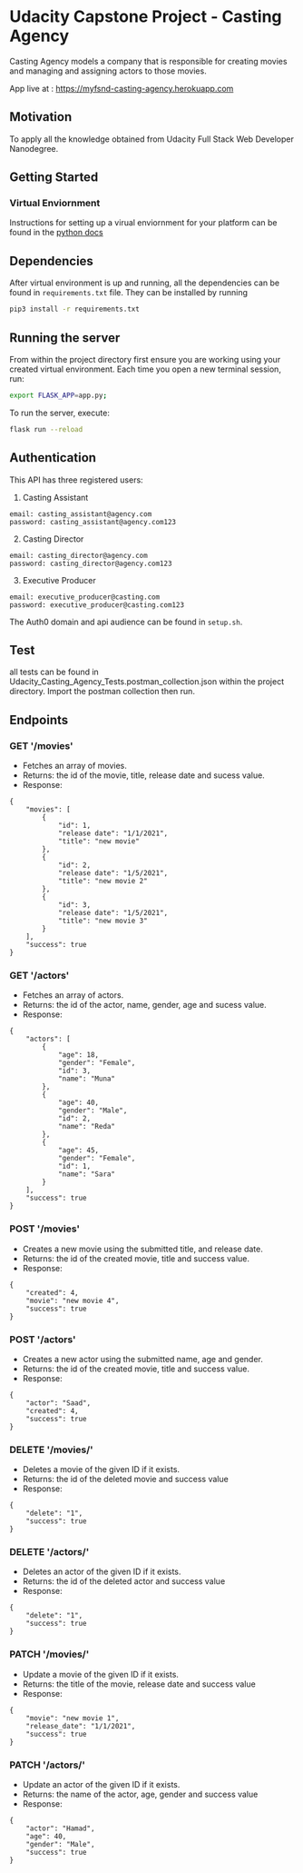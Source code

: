 # Udacity Capstone Project - Casting Agency
Casting Agency models a company that is responsible for creating movies and managing and assigning actors to those movies.

App live at : https://myfsnd-casting-agency.herokuapp.com 

## Motivation
To apply all the knowledge obtained from Udacity Full Stack Web Developer Nanodegree. 

## Getting Started

### Virtual Enviornment
Instructions for setting up a virual enviornment for your platform can be found in the [python docs](https://packaging.python.org/guides/installing-using-pip-and-virtual-environments/)

## Dependencies
After virtual environment is up and running, all the dependencies can be found in `requirements.txt` file. 
They can be installed by running 
```bash
pip3 install -r requirements.txt
```

## Running the server
From within the project directory first ensure you are working using your created virtual environment.
Each time you open a new terminal session, run:
```bash
export FLASK_APP=app.py;
```
To run the server, execute:
```bash
flask run --reload
```

## Authentication
This API has three registered users:

1. Casting Assistant
```
email: casting_assistant@agency.com
password: casting_assistant@agency.com123
```
2. Casting Director
```
email: casting_director@agency.com
password: casting_director@agency.com123
```
3. Executive Producer
```
email: executive_producer@casting.com
password: executive_producer@casting.com123
```
The Auth0 domain and api audience can be found in `setup.sh`.

## Test
all tests can be found in Udacity_Casting_Agency_Tests.postman_collection.json within the project directory.
Import the postman collection then run.

## Endpoints

### GET '/movies'
- Fetches an array of movies.
- Returns: the id of the movie, title, release date and sucess value.
- Response: 
``` 
{
    "movies": [
        {
            "id": 1,
            "release date": "1/1/2021",
            "title": "new movie"
        },
        {
            "id": 2,
            "release date": "1/5/2021",
            "title": "new movie 2"
        },
        {
            "id": 3,
            "release date": "1/5/2021",
            "title": "new movie 3"
        }
    ],
    "success": true
}
```

### GET '/actors'
- Fetches an array of actors.
- Returns: the id of the actor, name,  gender, age and sucess value.
- Response: 
``` 
{
    "actors": [
        {
            "age": 18,
            "gender": "Female",
            "id": 3,
            "name": "Muna"
        },
        {
            "age": 40,
            "gender": "Male",
            "id": 2,
            "name": "Reda"
        },
        {
            "age": 45,
            "gender": "Female",
            "id": 1,
            "name": "Sara"
        }
    ],
    "success": true
}
```

### POST '/movies'
- Creates a new movie using the submitted title, and release date.
- Returns: the id of the created movie, title and success value.
- Response: 
``` 
{
    "created": 4,
    "movie": "new movie 4",
    "success": true
}
```

### POST '/actors'
- Creates a new actor using the submitted name, age  and  gender.
- Returns: the id of the created movie, title and success value.
- Response: 
``` 
{
    "actor": "Saad",
    "created": 4,
    "success": true
}
```

### DELETE '/movies/<id>'
- Deletes a movie of the given ID if it exists.
- Returns: the id of the deleted movie and success value
- Response:    
``` 
{
    "delete": "1",
    "success": true
}
``` 

### DELETE '/actors/<id>'
- Deletes an actor of the given ID if it exists.
- Returns: the id of the deleted actor and success value
- Response:    
``` 
{
    "delete": "1",
    "success": true
}
``` 

### PATCH '/movies/<id>'
- Update a movie of the given ID if it exists.
- Returns: the title of the movie, release date and success value
- Response:    
``` 
{
    "movie": "new movie 1",
    "release_date": "1/1/2021",
    "success": true
}
``` 

### PATCH '/actors/<id>'
- Update an actor of the given ID if it exists.
- Returns: the name of the actor, age, gender and success value
- Response:    
``` 
{
    "actor": "Hamad",
    "age": 40,
    "gender": "Male",
    "success": true
}
``` 
